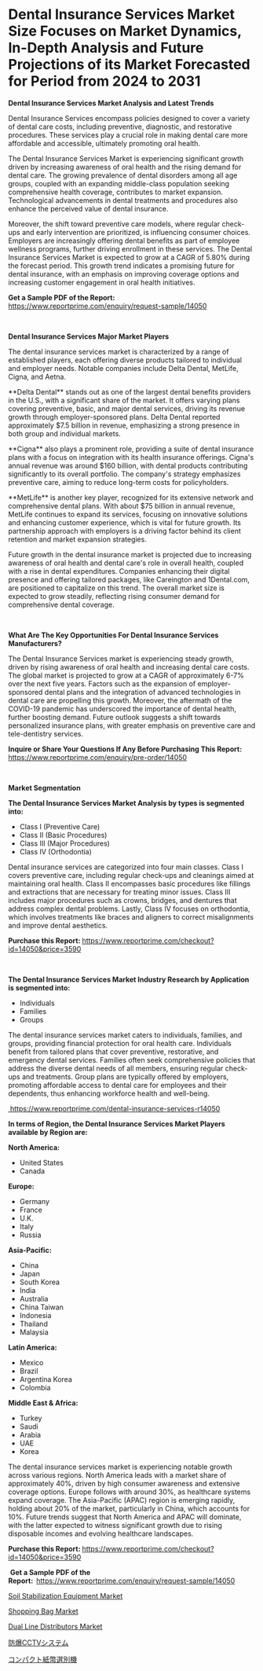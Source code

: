 <p><h1>Dental Insurance Services Market Size Focuses on Market Dynamics, In-Depth Analysis and Future Projections of its Market Forecasted for Period from 2024 to 2031</h1></p><p><strong>Dental Insurance Services Market Analysis and Latest Trends</strong></p>
<p><p>Dental Insurance Services encompass policies designed to cover a variety of dental care costs, including preventive, diagnostic, and restorative procedures. These services play a crucial role in making dental care more affordable and accessible, ultimately promoting oral health.</p><p>The Dental Insurance Services Market is experiencing significant growth driven by increasing awareness of oral health and the rising demand for dental care. The growing prevalence of dental disorders among all age groups, coupled with an expanding middle-class population seeking comprehensive health coverage, contributes to market expansion. Technological advancements in dental treatments and procedures also enhance the perceived value of dental insurance.</p><p>Moreover, the shift toward preventive care models, where regular check-ups and early intervention are prioritized, is influencing consumer choices. Employers are increasingly offering dental benefits as part of employee wellness programs, further driving enrollment in these services. The Dental Insurance Services Market is expected to grow at a CAGR of 5.80% during the forecast period. This growth trend indicates a promising future for dental insurance, with an emphasis on improving coverage options and increasing customer engagement in oral health initiatives.</p></p>
<p><strong>Get a Sample PDF of the Report:&nbsp;</strong> <a href="https://www.reportprime.com/enquiry/request-sample/14050">https://www.reportprime.com/enquiry/request-sample/14050</a></p>
<p>&nbsp;</p>
<p><strong>Dental Insurance Services Major Market Players</strong></p>
<p><p>The dental insurance services market is characterized by a range of established players, each offering diverse products tailored to individual and employer needs. Notable companies include Delta Dental, MetLife, Cigna, and Aetna. </p><p>**Delta Dental** stands out as one of the largest dental benefits providers in the U.S., with a significant share of the market. It offers varying plans covering preventive, basic, and major dental services, driving its revenue growth through employer-sponsored plans. Delta Dental reported approximately $7.5 billion in revenue, emphasizing a strong presence in both group and individual markets.</p><p>**Cigna** also plays a prominent role, providing a suite of dental insurance plans with a focus on integration with its health insurance offerings. Cigna's annual revenue was around $160 billion, with dental products contributing significantly to its overall portfolio. The company's strategy emphasizes preventive care, aiming to reduce long-term costs for policyholders.</p><p>**MetLife** is another key player, recognized for its extensive network and comprehensive dental plans. With about $75 billion in annual revenue, MetLife continues to expand its services, focusing on innovative solutions and enhancing customer experience, which is vital for future growth. Its partnership approach with employers is a driving factor behind its client retention and market expansion strategies.</p><p>Future growth in the dental insurance market is projected due to increasing awareness of oral health and dental care's role in overall health, coupled with a rise in dental expenditures. Companies enhancing their digital presence and offering tailored packages, like Careington and 1Dental.com, are positioned to capitalize on this trend. The overall market size is expected to grow steadily, reflecting rising consumer demand for comprehensive dental coverage.</p></p>
<p>&nbsp;</p>
<p><strong>What Are The Key Opportunities For Dental Insurance Services Manufacturers?</strong></p>
<p><p>The Dental Insurance Services market is experiencing steady growth, driven by rising awareness of oral health and increasing dental care costs. The global market is projected to grow at a CAGR of approximately 6-7% over the next five years. Factors such as the expansion of employer-sponsored dental plans and the integration of advanced technologies in dental care are propelling this growth. Moreover, the aftermath of the COVID-19 pandemic has underscored the importance of dental health, further boosting demand. Future outlook suggests a shift towards personalized insurance plans, with greater emphasis on preventive care and tele-dentistry services.</p></p>
<p><strong>Inquire or Share Your Questions If Any Before Purchasing This Report:</strong> <a href="https://www.reportprime.com/enquiry/pre-order/14050">https://www.reportprime.com/enquiry/pre-order/14050</a></p>
<p>&nbsp;</p>
<p><strong>Market Segmentation</strong></p>
<p><strong>The Dental Insurance Services Market Analysis by types is segmented into:</strong></p>
<p><ul><li>Class I (Preventive Care)</li><li>Class II (Basic Procedures)</li><li>Class III (Major Procedures)</li><li>Class IV (Orthodontia)</li></ul></p>
<p><p>Dental insurance services are categorized into four main classes. Class I covers preventive care, including regular check-ups and cleanings aimed at maintaining oral health. Class II encompasses basic procedures like fillings and extractions that are necessary for treating minor issues. Class III includes major procedures such as crowns, bridges, and dentures that address complex dental problems. Lastly, Class IV focuses on orthodontia, which involves treatments like braces and aligners to correct misalignments and improve dental aesthetics.</p></p>
<p><strong>Purchase this Report:&nbsp;</strong><a href="https://www.reportprime.com/checkout?id=14050&price=3590">https://www.reportprime.com/checkout?id=14050&price=3590</a></p>
<p>&nbsp;</p>
<p><strong>The Dental Insurance Services Market Industry Research by Application is segmented into:</strong></p>
<p><ul><li>Individuals</li><li>Families</li><li>Groups</li></ul></p>
<p><p>The dental insurance services market caters to individuals, families, and groups, providing financial protection for oral health care. Individuals benefit from tailored plans that cover preventive, restorative, and emergency dental services. Families often seek comprehensive policies that address the diverse dental needs of all members, ensuring regular check-ups and treatments. Group plans are typically offered by employers, promoting affordable access to dental care for employees and their dependents, thus enhancing workforce health and well-being.</p></p>
<p><a href="https://www.reportprime.com/dental-insurance-services-r14050">&nbsp;https://www.reportprime.com/dental-insurance-services-r14050</a></p>
<p><strong>In terms of Region, the Dental Insurance Services Market Players available by Region are:</strong></p>
<p>
    <p> <strong> North America: </strong>
        <ul>
            <li>United States</li>
            <li>Canada</li>
        </ul>
        </p> 
    <p> <strong> Europe: </strong>
        <ul>
            <li>Germany</li>
            <li>France</li>
            <li>U.K.</li>
            <li>Italy</li>
            <li>Russia</li>
        </ul>
        </p> 
    <p> <strong> Asia-Pacific: </strong>
        <ul>
            <li>China</li>
            <li>Japan</li>
            <li>South Korea</li>
            <li>India</li>
            <li>Australia</li>
            <li>China Taiwan</li>
            <li>Indonesia</li>
            <li>Thailand</li>
            <li>Malaysia</li>
        </ul>
        </p> 
    <p> <strong> Latin America: </strong>
        <ul>
            <li>Mexico</li>
            <li>Brazil</li>
            <li>Argentina Korea</li>
            <li>Colombia</li>
        </ul>
        </p> 
    <p> <strong> Middle East & Africa: </strong>
        <ul>
            <li>Turkey</li>
            <li>Saudi</li>
            <li>Arabia</li>
            <li>UAE</li>
            <li>Korea</li>
        </ul>
    </p>
    </p>
<p><p>The dental insurance services market is experiencing notable growth across various regions. North America leads with a market share of approximately 40%, driven by high consumer awareness and extensive coverage options. Europe follows with around 30%, as healthcare systems expand coverage. The Asia-Pacific (APAC) region is emerging rapidly, holding about 20% of the market, particularly in China, which accounts for 10%. Future trends suggest that North America and APAC will dominate, with the latter expected to witness significant growth due to rising disposable incomes and evolving healthcare landscapes.</p></p>
<p><strong>Purchase this Report: </strong><a href="https://www.reportprime.com/checkout?id=14050&price=3590">https://www.reportprime.com/checkout?id=14050&price=3590</a></p>
<p>&nbsp;<strong>Get a Sample PDF of the Report:&nbsp;&nbsp;</strong><a href="https://www.reportprime.com/enquiry/request-sample/14050">https://www.reportprime.com/enquiry/request-sample/14050</a></p>
<p><strong></strong></p>
<p><p><a href="https://issuu.com/reportprime-2/docs/soil-stabilization-equipment-market_0c903075ff4730">Soil Stabilization Equipment Market</a></p><p><a href="https://www.linkedin.com/pulse/shopping-bag-market-report-product-type-plasticjutesackssynthetic-aodif?trackingId=BkQCWYOvSP63b6zln45JFw%3D%3D">Shopping Bag Market</a></p><p><a href="https://medium.com/@samirmayert46/the-dual-line-distributors-market-has-grown-significantly-as-a-result-of-several-important-causes-0226f03c5cd0">Dual Line Distributors Market</a></p><p><a href="https://medium.com/@jordond5lezama/explosion-proof-cctv-system-market-%E3%81%AE%E3%82%B0%E3%83%AD%E3%83%BC%E3%83%90%E3%83%AB%E5%B8%82%E5%A0%B4%E6%A6%82%E8%A6%81%E3%81%AF-%E4%B8%96%E7%95%8C%E3%81%8A%E3%82%88%E3%81%B3%E4%B8%BB%E8%A6%81%E5%B8%82%E5%A0%B4%E3%81%AB%E3%81%8A%E3%81%91%E3%82%8B%E6%A5%AD%E7%95%8C%E3%81%AB%E5%BD%B1%E9%9F%BF%E3%82%92%E4%B8%8E%E3%81%88%E3%82%8B%E4%B8%BB%E8%A6%81%E3%81%AA%E3%83%88%E3%83%AC%E3%83%B3%E3%83%89%E3%81%AB%E3%81%A4%E3%81%84%E3%81%A6-%E7%8B%AC%E8%87%AA%E3%81%AE%E8%A6%96%E7%82%B9%E3%82%92%E6%8F%90%E4%BE%9B%E3%81%97%E3%81%BE%E3%81%99-53693071ecc4">防爆CCTVシステム</a></p><p><a href="https://medium.com/@jordond5lezama/%E3%82%B0%E3%83%AD%E3%83%BC%E3%83%90%E3%83%AB-%E3%82%B3%E3%83%B3%E3%83%91%E3%82%AF%E3%83%88-%E7%B4%99%E5%B9%A3%E9%81%B8%E5%88%A5%E6%A9%9F%E5%B8%82%E5%A0%B4%E3%81%AE%E6%A9%9F%E4%BC%9A%E3%81%A82024%E5%B9%B4%E3%81%8B%E3%82%892031%E5%B9%B4%E3%81%BE%E3%81%A7%E3%81%AE%E4%BA%88%E6%B8%AC-03ccd009e3a6">コンパクト紙幣選別機</a></p></p>